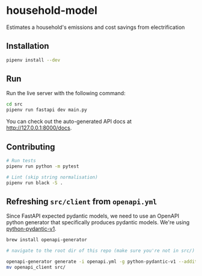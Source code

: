# household-model

Estimates a household's emissions and cost savings from electrification


## Installation

```bash
pipenv install --dev
```

## Run

Run the live server with the following command:

```bash
cd src
pipenv run fastapi dev main.py
```

You can check out the auto-generated API docs at http://127.0.0.1:8000/docs.


## Contributing

```bash
# Run tests
pipenv run python -m pytest

# Lint (skip string normalisation)
pipenv run black -S .
```

## Refreshing `src/client` from `openapi.yml`

Since FastAPI expected pydantic models, we need to use an OpenAPI python generator that specifically produces pydantic models. We're using [python-pydantic-v1](https://github.com/OpenAPITools/openapi-generator/blob/master/docs/generators/python-pydantic-v1.md).

```bash
brew install openapi-generator

# navigate to the root dir of this repo (make sure you're not in src/)

openapi-generator generate -i openapi.yml -g python-pydantic-v1 --additional-properties=generateSourceCodeOnly=true
mv openapi_client src/
```

